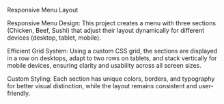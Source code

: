 Responsive Menu Layout 



Responsive Menu Design: This project creates a menu with three sections (Chicken, Beef, Sushi) that adjust their layout dynamically for different devices (desktop, tablet, mobile).

Efficient Grid System: Using a custom CSS grid, the sections are displayed in a row on desktops, adapt to two rows on tablets, and stack vertically for mobile devices, ensuring clarity and usability across all screen sizes.

Custom Styling: Each section has unique colors, borders, and typography for better visual distinction, while the layout remains consistent and user-friendly.
